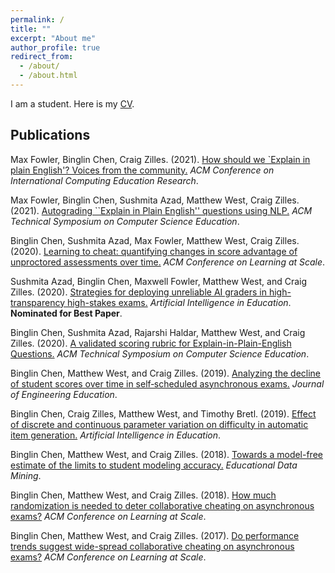 ```yaml
---
permalink: /
title: ""
excerpt: "About me"
author_profile: true
redirect_from: 
  - /about/
  - /about.html
---
```


I am a student. Here is my [CV](https://chen386.github.io/files/cv.pdf).

Publications
------



Max Fowler, Binglin Chen, Craig Zilles. (2021). [How should we `Explain in plain English'? Voices from the community.](https://chen386.github.io/files/paper_icer_2021.pdf) <i>ACM Conference on International Computing Education Research</i>.

Max Fowler, Binglin Chen, Sushmita Azad, Matthew West, Craig Zilles. (2021). [Autograding ``Explain in Plain English'' questions using NLP.](https://chen386.github.io/files/paper_sigcse_2021.pdf) <i>ACM Technical Symposium on Computer Science Education</i>.

Binglin Chen, Sushmita Azad, Max Fowler, Matthew West, Craig Zilles. (2020). [Learning to cheat: quantifying changes in score advantage of unproctored assessments over time.](https://chen386.github.io/files/paper_las_2020.pdf) <i>ACM Conference on Learning at Scale</i>.

Sushmita Azad, Binglin Chen, Maxwell Fowler, Matthew West, and Craig Zilles. (2020). [Strategies for deploying unreliable AI graders in high-transparency high-stakes exams.](https://chen386.github.io/files/paper_aied_2020.pdf) <i>Artificial Intelligence in Education</i>. <b>Nominated for Best Paper</b>.

Binglin Chen, Sushmita Azad, Rajarshi Haldar, Matthew West, and Craig Zilles. (2020). [A validated scoring rubric for Explain-in-Plain-English Questions.](https://chen386.github.io/files/paper_sigcse_2020.pdf) <i>ACM Technical Symposium on Computer Science Education</i>.

Binglin Chen, Matthew West, and Craig Zilles. (2019). [Analyzing the decline of student scores over time in self‐scheduled asynchronous exams.](https://chen386.github.io/files/paper_jee_2019.pdf) <i>Journal of Engineering Education</i>.

Binglin Chen, Craig Zilles, Matthew West, and Timothy Bretl. (2019). [Effect of discrete and continuous parameter variation on difficulty in automatic item generation.](https://chen386.github.io/files/paper_aied_2019.pdf) <i>Artificial Intelligence in Education</i>.

Binglin Chen, Matthew West, and Craig Zilles. (2018). [Towards a model-free estimate of the limits to student modeling accuracy.](https://chen386.github.io/files/paper_edm_2018.pdf) <i>Educational Data Mining</i>.

Binglin Chen, Matthew West, and Craig Zilles. (2018). [How much randomization is needed to deter collaborative cheating on asynchronous exams?](https://chen386.github.io/files/paper_las_2018.pdf) <i>ACM Conference on Learning at Scale</i>.

Binglin Chen, Matthew West, and Craig Zilles. (2017). [Do performance trends suggest wide-spread collaborative cheating on asynchronous exams?](https://chen386.github.io/files/paper_las_2017.pdf) <i>ACM Conference on Learning at Scale</i>.